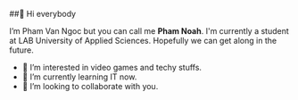 ##👋 Hi everybody

I’m Pham Van Ngoc but you can call me **Pham Noah**. I'm currently a student at LAB University of Applied Sciences.
Hopefully we can get along in the future.

- 👀 I’m interested in video games and techy stuffs.
- 🌱 I’m currently learning IT now.
- 💞️ I’m looking to collaborate with you.
<!---
pham-noah/pham-noah is a ✨ special ✨ repository because its `README.md` (this file) appears on your GitHub profile.
You can click the Preview link to take a look at your changes.
--->
